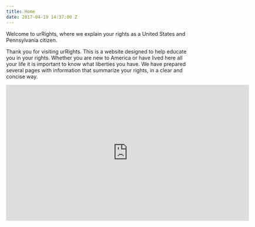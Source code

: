 ```yaml
---
title: Home
date: 2017-04-19 14:37:00 Z
---
```


Welcome to urRights, where we explain your rights as a United States and Pennsylvania citizen.

Thank you for visiting urRights. This is a website designed to help educate you in your rights. Whether you are new to America or have lived here all your life it is important to know what liberties you have. We have prepared several pages with information that summarize your rights, in a clear and concise way.

<iframe width="661" height="370" src="https://www.youtube.com/embed/_xB1rXFVcTc" frameborder="0" allowfullscreen></iframe>
